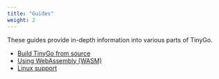 ```yaml
---
title: "Guides"
weight: 2
---
```


These guides provide in-depth information into various parts of TinyGo.

  * [Build TinyGo from source](build)
  * [Using WebAssembly (WASM)](webassembly/)
  * [Linux support](linux/)
